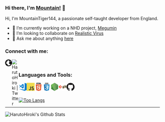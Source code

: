### Hi there, I'm [Mountain!](https://github.com/MountainTiger144/) 👋

Hi, I'm MountainTiger144, a passionate self-taught developer from England.
- 🔭 I’m currently working on a NHD project, [Megumin](https://github.com/newhorizon-development/Megumin)
- 👯 I’m looking to collaborate on [Realistic Virus](https://github.com/MountainTiger144/RealisticVirus)
- 💬 Ask me about anything [here](https://github.com/MountainTiger144/MountainTiger144/issues)

### Connect with me:

[<img align="left" alt="is-really.fun" width="22px" src="https://raw.githubusercontent.com/iconic/open-iconic/master/svg/globe.svg" />][website]
[<img align="left" alt="HarutoHiroki | Twitter" width="22px" src="https://cdn.jsdelivr.net/npm/simple-icons@v3/icons/twitter.svg" />][twitter]
<br />

### Languages and Tools:

<img align="left" alt="Visual Studio Code" width="26px" src="https://raw.githubusercontent.com/github/explore/80688e429a7d4ef2fca1e82350fe8e3517d3494d/topics/visual-studio-code/visual-studio-code.png" />
<img align="left" alt="JavaScript" width="26px" src="https://raw.githubusercontent.com/github/explore/80688e429a7d4ef2fca1e82350fe8e3517d3494d/topics/javascript/javascript.png" />
<img align="left" alt="HTML5" width="26px" src="https://raw.githubusercontent.com/github/explore/80688e429a7d4ef2fca1e82350fe8e3517d3494d/topics/html/html.png" />
<img align="left" alt="CSS3" width="26px" src="https://raw.githubusercontent.com/github/explore/80688e429a7d4ef2fca1e82350fe8e3517d3494d/topics/css/css.png" />
<img align="left" alt="Node.js" width="26px" src="https://raw.githubusercontent.com/github/explore/80688e429a7d4ef2fca1e82350fe8e3517d3494d/topics/nodejs/nodejs.png" />
<img align="left" alt="Git" width="26px" src="https://raw.githubusercontent.com/github/explore/80688e429a7d4ef2fca1e82350fe8e3517d3494d/topics/git/git.png" />
<img align="left" alt="GitHub" width="26px" src="https://raw.githubusercontent.com/github/explore/78df643247d429f6cc873026c0622819ad797942/topics/github/github.png" />
<br />
<br />

[![Top Langs](https://github-readme-stats.vercel.app/api/top-langs/?username=MountainTiger144&layout=compact&hide_border=true&theme=radical)](https://github.com/HarutoHiroki)

---

<img align="left" alt="HarutoHiroki's Github Stats" src="https://github-readme-stats.vercel.app/api?username=MountainTiger144&show_icons=true&hide_border=true&theme=radical" />

[website]: https://discord.gg/invite/FNgWJ7j
[twitter]: https://twitter.com/DevMountainT144
